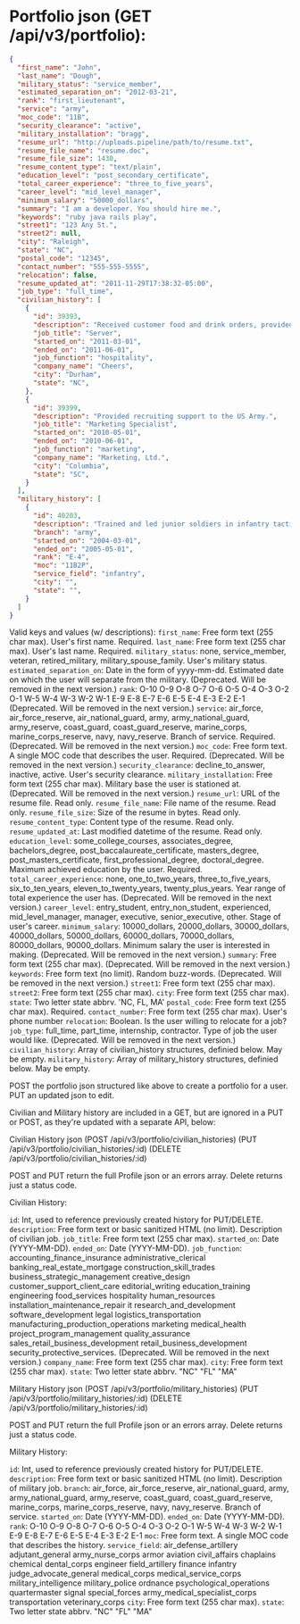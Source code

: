 # Portfolio json (GET /api/v3/portfolio):

```json
{
  "first_name": "John",
  "last_name": "Dough",
  "military_status": "service_member",
  "estimated_separation_on": "2012-03-21",
  "rank": "first_lieutenant",
  "service": "army",
  "moc_code": "11B",
  "security_clearance": "active",
  "military_installation": "bragg",
  "resume_url": "http://uploads.pipeline/path/to/resume.txt",
  "resume_file_name": "resume.doc",
  "resume_file_size": 1430,
  "resume_content_type": "text/plain",
  "education_level": "post_secondary_certificate",
  "total_career_experience": "three_to_five_years",
  "career_level": "mid_level_manager",
  "minimum_salary": "50000_dollars",
  "summary": "I am a developer. You should hire me.",
  "keywords": "ruby java rails play",
  "street1": "123 Any St.",
  "street2": null,
  "city": "Raleigh",
  "state": "NC",
  "postal_code": "12345",
  "contact_number": "555-555-5555",
  "relocation": false,
  "resume_updated_at": "2011-11-29T17:38:32-05:00",
  "job_type": "full_time",
  "civilian_history": [
    {
      "id": 39393,
      "description": "Received customer food and drink orders, provided money handling service, cleaned establishment, and provided overall customer service.",
      "job_title": "Server",
      "started_on": "2011-03-01",
      "ended_on": "2011-06-01",
      "job_function": "hospitality",
      "company_name": "Cheers",
      "city": "Durham",
      "state": "NC",
    },
    {
      "id": 39399,
      "description": "Provided recruiting support to the US Army.",
      "job_title": "Marketing Specialist",
      "started_on": "2010-05-01",
      "ended_on": "2010-06-01",
      "job_function": "marketing",
      "company_name": "Marketing, Ltd.",
      "city": "Columbia",
      "state": "SC",
    }
  ],
  "military_history": [
    {
      "id": 40203,
      "description": "Trained and led junior soldiers in infantry tactics in both peace time and deployments.",
      "branch": "army",
      "started_on": "2004-03-01",
      "ended_on": "2005-05-01",
      "rank": "E-4",
      "moc": "11B2P",
      "service_field": "infantry",
      "city": "",
      "state": "",
    }
  ]
}
```

Valid keys and values (w/ descriptions):
`first_name`: Free form text (255 char max). User's first name. Required.
`last_name`: Free form text (255 char max). User's last name. Required.
`military_status`: none, service_member, veteran, retired_military, military_spouse_family. User's military status.
`estimated_separation_on`: Date in the form of yyyy-mm-dd. Estimated date on which the user will separate from the military. (Deprecated. Will be removed in the next version.)
`rank`: O-10 O-9 O-8 O-7 O-6 O-5 O-4 O-3 O-2 O-1 W-5 W-4 W-3 W-2 W-1 E-9 E-8 E-7 E-6 E-5 E-4 E-3 E-2 E-1 (Deprecated. Will be removed in the next version.)
`service`: air_force, air_force_reserve, air_national_guard, army, army_national_guard, army_reserve, coast_guard, coast_guard_reserve, marine_corps, marine_corps_reserve, navy, navy_reserve. Branch of service. Required. (Deprecated. Will be removed in the next version.)
`moc_code`: Free form text. A single MOC code that describes the user. Required. (Deprecated. Will be removed in the next version.)
`security_clearance`: decline_to_answer, inactive, active. User's security clearance.
`military_installation`: Free form text (255 char max). Military base the user is stationed at. (Deprecated. Will be removed in the next version.)
`resume_url`: URL of the resume file. Read only.
`resume_file_name`: File name of the resume. Read only.
`resume_file_size`: Size of the resume in bytes. Read only.
`resume_content_type`: Content type of the resume. Read only.
`resume_updated_at`: Last modified datetime of the resume. Read only.
`education_level`: some_college_courses, associates_degree, bachelors_degree, post_baccalaureate_certificate, masters_degree, post_masters_certificate, first_professional_degree, doctoral_degree. Maximum achieved education by the user. Required.
`total_career_experience`: none, one_to_two_years, three_to_five_years, six_to_ten_years, eleven_to_twenty_years, twenty_plus_years. Year range of total experience the user has. (Deprecated. Will be removed in the next version.)
`career_level`: entry_student, entry_non_student, experienced, mid_level_manager, manager, executive, senior_executive, other. Stage of user's career.
`minimum_salary`: 10000_dollars, 20000_dollars, 30000_dollars, 40000_dollars, 50000_dollars, 60000_dollars, 70000_dollars, 80000_dollars, 90000_dollars. Minimum salary the user is interested in making. (Deprecated. Will be removed in the next version.)
`summary`: Free form text (255 char max). (Deprecated. Will be removed in the next version.)
`keywords`: Free form text (no limit). Random buzz-words. (Deprecated. Will be removed in the next version.)
`street1`: Free form text (255 char max).
`street2`: Free form text (255 char max).
`city`: Free form text (255 char max).
`state`: Two letter state abbrv.  'NC, FL, MA'
`postal_code`: Free form text (255 char max). Required.
`contact_number`: Free form text (255 char max). User's phone number
`relocation`: Boolean. Is the user willing to relocate for a job?
`job_type`: full_time, part_time, internship, contractor. Type of job the user would like. (Deprecated. Will be removed in the next version.)
`civilian_history`: Array of civilian_history structures, definied below.  May be empty.
`military_history`: Array of military_history structures, definied below.  May be empty.

POST the portfolio json structured like above to create a portfolio for a user. PUT an updated json to edit.

Civilian and Military history are included in a GET, but are ignored in a PUT or POST, as they're updated with a separate API, below:


Civilian History json (POST /api/v3/portfolio/civilian_histories)
                      (PUT /api/v3/portfolio/civilian_histories/:id)
                      (DELETE /api/v3/portfolio/civilian_histories/:id)

POST and PUT return the full Profile json or an errors array.  Delete returns just a status code.

Civilian History:

`id`: Int, used to reference previously created history for PUT/DELETE.
`description`: Free form text or basic sanitized HTML (no limit).  Description of civilian job.
`job_title`: Free form text (255 char max).
`started_on`: Date (YYYY-MM-DD).
`ended_on`: Date (YYYY-MM-DD).
`job_function`: accounting_finance_insurance administrative_clerical banking_real_estate_mortgage construction_skill_trades business_strategic_management creative_design customer_support_client_care editorial_writing education_training engineering food_services hospitality human_resources installation_maintenance_repair it research_and_development software_development legal logistics_transportation manufacturing_production_operations marketing medical_health project_program_management quality_assurance sales_retail_business_development retail_business_development security_protective_services. (Deprecated. Will be removed in the next version.)
`company_name`: Free form text (255 char max).
`city`: Free form text (255 char max).
`state`: Two letter state abbrv.  "NC" "FL" "MA"

Military History json (POST /api/v3/portfolio/military_histories)
                      (PUT /api/v3/portfolio/military_histories/:id)
                      (DELETE /api/v3/portfolio/military_histories/:id)

POST and PUT return the full Profile json or an errors array.  Delete returns just a status code.

Military History:

`id`: Int, used to reference previously created history for PUT/DELETE.
`description`: Free form text or basic sanitized HTML (no limit).  Description of military job.
`branch`: air_force, air_force_reserve, air_national_guard, army, army_national_guard, army_reserve, coast_guard, coast_guard_reserve, marine_corps, marine_corps_reserve, navy, navy_reserve. Branch of service.
`started_on`: Date (YYYY-MM-DD).
`ended_on`: Date (YYYY-MM-DD).
`rank`: O-10 O-9 O-8 O-7 O-6 O-5 O-4 O-3 O-2 O-1 W-5 W-4 W-3 W-2 W-1 E-9 E-8 E-7 E-6 E-5 E-4 E-3 E-2 E-1
`moc`: Free form text. A single MOC code that describes the history.
`service_field`: air_defense_artillery adjutant_general army_nurse_corps armor aviation civil_affairs chaplains chemical dental_corps engineer field_artillery finance infantry judge_advocate_general medical_corps medical_service_corps military_intelligence military_police ordnance psychological_operations quartermaster signal special_forces army_medical_specialist_corps transportation veterinary_corps
`city`: Free form text (255 char max).
`state`: Two letter state abbrv.  "NC" "FL" "MA"
